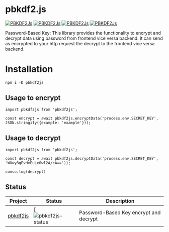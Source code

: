 # pbkdf2.js

[![PBKDF2Js](https://github.com/xkid1/pbkdf2.js/actions/workflows/main.yml/badge.svg?branch=main)](https://github.com/xkid1/pbkdf2.js/actions/workflows/main.yml)
[![PBKDF2Js](https://github.com/xkid1/pbkdf2.js/actions/workflows/main.yml/badge.svg?branch=main&event=release)](https://github.com/xkid1/pbkdf2.js/actions/workflows/main.yml)
[![PBKDF2Js](https://github.com/xkid1/pbkdf2.js/actions/workflows/main.yml/badge.svg?event=registry_package)](https://github.com/xkid1/pbkdf2.js/actions/workflows/main.yml)
[![PBKDF2Js](https://github.com/xkid1/pbkdf2.js/actions/workflows/main.yml/badge.svg?event=fork)](https://github.com/xkid1/pbkdf2.js/actions/workflows/main.yml)


Password-Based Key: This library provides the functionality to encrypt and decrypt data using password from frontend vice versa backend. It can send as encrypted to your http request the decrypt to the  frontend vice versa backend.


# Installation

`npm i -D pbkdf2js`


## Usage to encrypt

```
import pbkdf2js from 'pbkdf2js';

const encrypt = await pbkdf2js.encryptData('process.env.SECRET_KEY', JSON.stringify({example: 'example'}));

```

## Usage to decrypt

```
import pbkdf2js from 'pbkdf2js';

const decrypt = await pbkdf2js.decryptData('process.env.SECRET_KEY', 'WOwy8gEvHxEuLe0wl2A/cA=='));

conso.log(decrypt)

```

## Status
| Project               | Status                                                       | Description                                             |
| --------------------- | ------------------------------------------------------------ | ------------------------------------------------------- |
| [pbkdf2js]          | [![pbkdf2js-status][pbkdf2js-package]                   | Password-Based Key encrypt and decrypt                      |

[pbkdf2js]: https://github.com/xkid1/pbkdf2.js
[pbkdf2js-package]: https://npmjs.com/package/pbkdf2js
[pbkdf2js-status]: https://img.shields.io/npm/v/vue-router.svg

